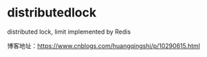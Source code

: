 # distributedlock
distributed lock, limit implemented by Redis

博客地址：https://www.cnblogs.com/huangqingshi/p/10290615.html
